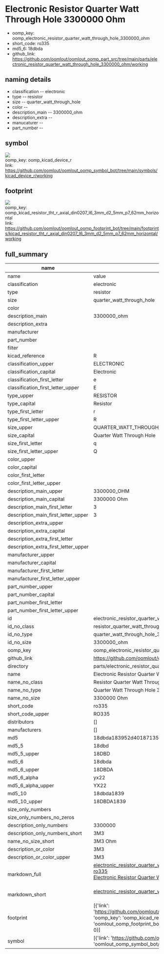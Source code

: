 # Electronic Resistor Quarter Watt Through Hole 3300000 Ohm

  
* oomp_key: oomp_electronic_resistor_quarter_watt_through_hole_3300000_ohm 
* short_code: ro335
* md5_6: 18dbda  
* github_link: https://github.com/oomlout/oomlout_oomp_part_src/tree/main/parts/electronic_resistor_quarter_watt_through_hole_3300000_ohm/working  
## naming details
* classification -- electronic
* type -- resistor
* size -- quarter_watt_through_hole
* color -- 
* description_main -- 3300000_ohm
* description_extra -- 
* manucaturer -- 
* part_number -- 



## symbol

![](symbol/{index}/working/working_600.png)  
oomp_key: oomp_kicad_device_r  
link: https://github.com/oomlout/oomlout_oomp_symbol_bot/tree/main/symbols/kicad_device_r/working  

## footprint

![](footprint/{index}/working/working_600.png)  
oomp_key: oomp_kicad_resistor_tht_r_axial_din0207_l6_3mm_d2_5mm_p7_62mm_horizontal  
link: https://github.com/oomlout/oomlout_oomp_footprint_bot/tree/main/footprints/kicad_resistor_tht_r_axial_din0207_l6_3mm_d2_5mm_p7_62mm_horizontal/working  

## full_summary
| name | value | 
| --- | --- | 
| name | value | 
| classification | electronic | 
| type | resistor | 
| size | quarter_watt_through_hole | 
| color |  | 
| description_main | 3300000_ohm | 
| description_extra |  | 
| manufacturer |  | 
| part_number |  | 
| filter |  | 
| kicad_reference | R | 
| classification_upper | ELECTRONIC | 
| classification_capital | Electronic | 
| classification_first_letter | e | 
| classification_first_letter_upper | E | 
| type_upper | RESISTOR | 
| type_capital | Resistor | 
| type_first_letter | r | 
| type_first_letter_upper | R | 
| size_upper | QUARTER_WATT_THROUGH_HOLE | 
| size_capital | Quarter Watt Through Hole | 
| size_first_letter | q | 
| size_first_letter_upper | Q | 
| color_upper |  | 
| color_capital |  | 
| color_first_letter |  | 
| color_first_letter_upper |  | 
| description_main_upper | 3300000_OHM | 
| description_main_capital | 3300000 Ohm | 
| description_main_first_letter | 3 | 
| description_main_first_letter_upper | 3 | 
| description_extra_upper |  | 
| description_extra_capital |  | 
| description_extra_first_letter |  | 
| description_extra_first_letter_upper |  | 
| manufacturer_upper |  | 
| manufacturer_capital |  | 
| manufacturer_first_letter |  | 
| manufacturer_first_letter_upper |  | 
| part_number_upper |  | 
| part_number_capital |  | 
| part_number_first_letter |  | 
| part_number_first_letter_upper |  | 
| id | electronic_resistor_quarter_watt_through_hole_3300000_ohm | 
| id_no_class | resistor_quarter_watt_through_hole_3300000_ohm | 
| id_no_type | quarter_watt_through_hole_3300000_ohm | 
| id_no_size | 3300000_ohm | 
| oomp_key | oomp_electronic_resistor_quarter_watt_through_hole_3300000_ohm | 
| github_link | https://github.com/oomlout/oomlout_oomp_part_src/tree/main/parts/electronic_resistor_quarter_watt_through_hole_3300000_ohm/working | 
| directory | parts/electronic_resistor_quarter_watt_through_hole_3300000_ohm | 
| name | Electronic Resistor Quarter Watt Through Hole 3300000 Ohm | 
| name_no_class | Resistor Quarter Watt Through Hole 3300000 Ohm | 
| name_no_type | Quarter Watt Through Hole 3300000 Ohm | 
| name_no_size | 3300000 Ohm | 
| short_code | ro335 | 
| short_code_upper | RO335 | 
| distributors | [] | 
| manufacturers | [] | 
| md5 | 18dbda183952d401871354475c9e3e27 | 
| md5_5 | 18dbd | 
| md5_5_upper | 18DBD | 
| md5_6 | 18dbda | 
| md5_6_upper | 18DBDA | 
| md5_6_alpha | yx22 | 
| md5_6_alpha_upper | YX22 | 
| md5_10 | 18dbda1839 | 
| md5_10_upper | 18DBDA1839 | 
| size_only_numbers |  | 
| size_only_numbers_no_zeros |  | 
| description_only_numbers | 3300000 | 
| description_only_numbers_short | 3M3 | 
| name_no_size_short | 3M3 Ohm | 
| description_or_color | 3M3 | 
| description_or_color_upper | 3M3 | 
| markdown_full | [electronic_resistor_quarter_watt_through_hole_3300000_ohm](https://github.com/oomlout/oomlout_oomp_part_src/tree/main/parts/electronic_resistor_quarter_watt_through_hole_3300000_ohm/working)<br>[ro335](https://github.com/oomlout/oomlout_oomp_part_src/tree/main/parts/electronic_resistor_quarter_watt_through_hole_3300000_ohm/working)<br>[Electronic Resistor Quarter Watt Through Hole 3300000 Ohm](https://github.com/oomlout/oomlout_oomp_part_src/tree/main/parts/electronic_resistor_quarter_watt_through_hole_3300000_ohm/working)<br><br> | 
| markdown_short | [electronic_resistor_quarter_watt_through_hole_3300000_ohm](https://github.com/oomlout/oomlout_oomp_part_src/tree/main/parts/electronic_resistor_quarter_watt_through_hole_3300000_ohm/working)<br><br> | 
| footprint | [{'link': 'https://github.com/oomlout/oomlout_oomp_footprint_bot/tree/main/foootprntss/kicad_resistor_tht_r_axial_din0207_l6_3mm_d2_5mm_p7_62mm_horizontal', 'oomp_key': 'oomp_kicad_resistor_tht_r_axial_din0207_l6_3mm_d2_5mm_p7_62mm_horizontal', 'directory': 'oomlout_oomp_footprint_bot/footprints/kicad_resistor_tht_r_axial_din0207_l6_3mm_d2_5mm_p7_62mm_horizontal//working/working.kicad_mod', 'index': 0}] | 
| symbol | [{'link': 'https://github.com/oomlout/oomlout_oomp_symbol_bot/tree/main/symbols/kicad_device_r', 'oomp_key': 'oomp_kicad_device_r', 'directory': 'oomlout_oomp_symbol_bot/symbols/kicad_device_r//working/working.kicad_sym', 'index': 0}] | 
